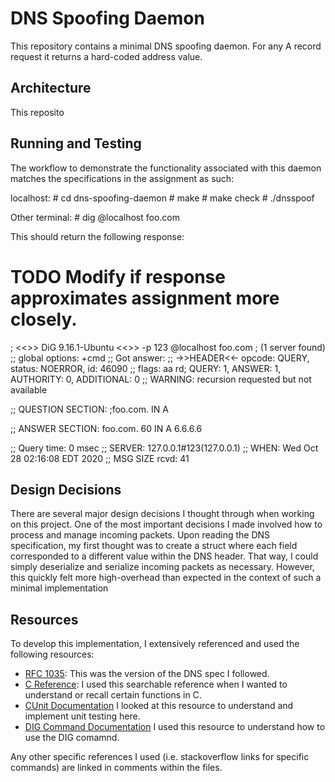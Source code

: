 # DNS Spoofing Daemon

This repository contains a minimal DNS spoofing daemon. For any A record
request it returns a hard-coded address value.

## Architecture 
This reposito

## Running and Testing
The workflow to demonstrate the functionality associated with this daemon matches the specifications in the assignment as such:

localhost:
    # cd dns-spoofing-daemon
    # make
    # make check 
    # ./dnsspoof

Other terminal:
    # dig @localhost foo.com

This should return the following response:
# TODO Modify if response approximates assignment more closely.
; <<>> DiG 9.16.1-Ubuntu <<>> -p 123 @localhost foo.com
; (1 server found)
;; global options: +cmd
;; Got answer:
;; ->>HEADER<<- opcode: QUERY, status: NOERROR, id: 46090
;; flags: aa rd; QUERY: 1, ANSWER: 1, AUTHORITY: 0, ADDITIONAL: 0
;; WARNING: recursion requested but not available

;; QUESTION SECTION:
;foo.com.			IN	A

;; ANSWER SECTION:
foo.com.		60	IN	A	6.6.6.6

;; Query time: 0 msec
;; SERVER: 127.0.0.1#123(127.0.0.1)
;; WHEN: Wed Oct 28 02:16:08 EDT 2020
;; MSG SIZE  rcvd: 41

## Design Decisions
There are several major design decisions I thought through when working on this 
project.
One of the most important decisions I made involved how to process and manage
incoming packets. Upon reading the DNS specification, my first thought was to
create a struct where each field corresponded to a different value within the
DNS header. That way, I could simply deserialize and serialize incoming packets
as necessary. However, this quickly felt more high-overhead than expected in
the context of such a minimal implementation


## Resources
To develop this implementation, I extensively referenced and used the following
resources:

- [RFC 1035](https://tools.ietf.org/html/rfc1035): This was the version of the
  DNS spec I followed.
- [C Reference](https://devdocs.io/c/): I used this searchable reference when I
  wanted to understand or recall certain functions in C.
- [CUnit Documentation](http://cunit.sourceforge.net/doc/index.html) I looked
  at this resource to understand and implement unit testing here.
- [DIG Command Documentation](https://www.hostinger.com/tutorials/how-to-use-the-dig-command-in-linux/#How-to-Use-the-Dig-Command)
  I used this resource to understand how to use the DIG comamnd.

Any other specific references I used (i.e. stackoverflow links for specific commands) are linked in comments within the files.